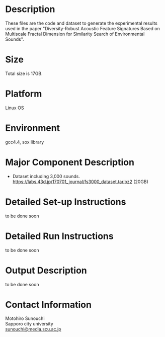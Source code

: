 # Description
These files are the code and dataset to generate the experimental results used in the paper "Diversity-Robust Acoustic Feature Signatures Based on Multiscale Fractal Dimension for Similarity Search of Environmental Sounds".

# Size
Total size is 17GB.

# Platform
Linux OS

# Environment
gcc4.4, sox library

# Major Component Description

- Dataset including 3,000 sounds.
https://labs.43d.jp/170701_journal/fs3000_dataset.tar.bz2
(20GB)

# Detailed Set-up Instructions
to be done soon

# Detailed Run Instructions
to be done soon

# Output Description
to be done soon

# Contact Information
Motohiro Sunouchi  
Sapporo city university  
sunouchi@media.scu.ac.jp
